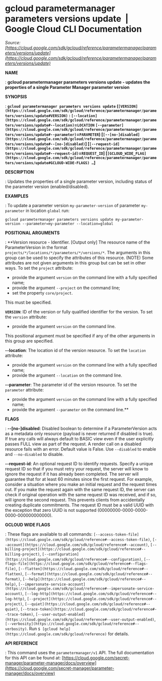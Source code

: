 # gcloud parametermanager parameters versions update  |  Google Cloud CLI Documentation

*Source: [https://cloud.google.com/sdk/gcloud/reference/parametermanager/parameters/versions/update](https://cloud.google.com/sdk/gcloud/reference/parametermanager/parameters/versions/update)*

**NAME**

: **gcloud parametermanager parameters versions update - updates the properties of a single Parameter Manager parameter version**

**SYNOPSIS**

: **`gcloud parametermanager parameters versions update` (`[VERSION](https://cloud.google.com/sdk/gcloud/reference/parametermanager/parameters/versions/update#VERSION)` : `[--location](https://cloud.google.com/sdk/gcloud/reference/parametermanager/parameters/versions/update#--location)`=`LOCATION` `[--parameter](https://cloud.google.com/sdk/gcloud/reference/parametermanager/parameters/versions/update#--parameter)`=`PARAMETER`) [`[--[no-]disabled](https://cloud.google.com/sdk/gcloud/reference/parametermanager/parameters/versions/update#--[no-]disabled)`] [`[--request-id](https://cloud.google.com/sdk/gcloud/reference/parametermanager/parameters/versions/update#--request-id)`=`REQUEST_ID`] [`[GCLOUD_WIDE_FLAG](https://cloud.google.com/sdk/gcloud/reference/parametermanager/parameters/versions/update#GCLOUD-WIDE-FLAGS) …`]**

**DESCRIPTION**

: Updates the properties of a single parameter version, including status of the
parameter version (enabled/disabled).

**EXAMPLES**

: To update a parameter version `my-parameter-version` of parameter
`my-parameter` in location `global` run:

```
gcloud parametermanager parameters versions update my-parameter-version --parameter=my-parameter --location=global
```

**POSITIONAL ARGUMENTS**

: **Version resource - Identifier. [Output only] The resource name of the
ParameterVersion in the format
`projects/*/locations/*/parameters/*/versions/*`. The arguments in
this group can be used to specify the attributes of this resource. (NOTE) Some
attributes are not given arguments in this group but can be set in other ways.
To set the `project` attribute:

- provide the argument `version` on the command line with a fully
specified name;
- provide the argument `--project` on the command line;
- set the property `core/project`.

This must be specified.

**`VERSION`**:
ID of the version or fully qualified identifier for the version.
To set the `version` attribute:

- provide the argument `version` on the command line.

This positional argument must be specified if any of the other arguments in this
group are specified.

**--location**:
The location id of the version resource.
To set the `location` attribute:

- provide the argument `version` on the command line with a fully
specified name;
- provide the argument `--location` on the command line.

**--parameter**:
The parameter id of the version resource.
To set the `parameter` attribute:

- provide the argument `version` on the command line with a fully
specified name;
- provide the argument `--parameter` on the command line.**

**FLAGS**

: **--[no-]disabled**:
Disabled boolean to determine if a ParameterVersion acts as a metadata only
resource (payload is never returned if disabled is true). If true any calls will
always default to BASIC view even if the user explicitly passes FULL view as
part of the request. A render call on a disabled resource fails with an error.
Default value is False. Use `--disabled` to enable and
`--no-disabled` to disable.

**--request-id**:
An optional request ID to identify requests. Specify a unique request ID so that
if you must retry your request, the server will know to ignore the request if it
has already been completed. The server will guarantee that for at least 60
minutes since the first request.
For example, consider a situation where you make an initial request and the
request times out. If you make the request again with the same request ID, the
server can check if original operation with the same request ID was received,
and if so, will ignore the second request. This prevents clients from
accidentally creating duplicate commitments.
The request ID must be a valid UUID with the exception that zero UUID is not
supported (00000000-0000-0000-0000-000000000000).

**GCLOUD WIDE FLAGS**

: These flags are available to all commands: `[--access-token-file](https://cloud.google.com/sdk/gcloud/reference#--access-token-file)`,
`[--account](https://cloud.google.com/sdk/gcloud/reference#--account)`, `[--billing-project](https://cloud.google.com/sdk/gcloud/reference#--billing-project)`,
`[--configuration](https://cloud.google.com/sdk/gcloud/reference#--configuration)`,
`[--flags-file](https://cloud.google.com/sdk/gcloud/reference#--flags-file)`,
`[--flatten](https://cloud.google.com/sdk/gcloud/reference#--flatten)`, `[--format](https://cloud.google.com/sdk/gcloud/reference#--format)`, `[--help](https://cloud.google.com/sdk/gcloud/reference#--help)`, `[--impersonate-service-account](https://cloud.google.com/sdk/gcloud/reference#--impersonate-service-account)`,
`[--log-http](https://cloud.google.com/sdk/gcloud/reference#--log-http)`,
`[--project](https://cloud.google.com/sdk/gcloud/reference#--project)`, `[--quiet](https://cloud.google.com/sdk/gcloud/reference#--quiet)`, `[--trace-token](https://cloud.google.com/sdk/gcloud/reference#--trace-token)`, `[--user-output-enabled](https://cloud.google.com/sdk/gcloud/reference#--user-output-enabled)`,
`[--verbosity](https://cloud.google.com/sdk/gcloud/reference#--verbosity)`.
Run `$ [gcloud help](https://cloud.google.com/sdk/gcloud/reference)` for details.

**API REFERENCE**

: This command uses the `parametermanager/v1` API. The full
documentation for this API can be found at: [https://cloud.google.com/secret-manager/parameter-manager/docs/overview](https://cloud.google.com/secret-manager/parameter-manager/docs/overview)